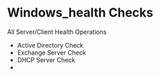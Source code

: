 # Windows_health Checks
All Server/Client Health Operations

- Active Directory Check
- Exchange Server Check
- DHCP Server Check
- 
